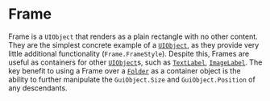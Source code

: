 # Frame

Frame is a `UIObject` that renders as a plain rectangle with no other content. They are the simplest concrete example of a [`UIObject`](../../dymanic/uiobject.md), as they provide very little additional functionality (`Frame.FrameStyle`). Despite this, Frames are useful as containers for other [`UIObject`](../../dymanic/uiobject.md)s, such as [`TextLabel`](textlabel.md), [`ImageLabel`](imagelabel.md). The key benefit to using a Frame over a [`Folder`](../../construction/folder.md) as a container object is the ability to further manipulate the `GuiObject.Size` and `GuiObject.Position` of any descendants.
